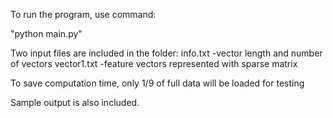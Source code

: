 To run the program, use command:

"python main.py"

Two input files are included in the folder:
	info.txt    -vector length and number of vectors
	vector1.txt -feature vectors represented with sparse matrix

To save computation time, only 1/9 of full data will be loaded for testing

Sample output is also included.
